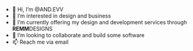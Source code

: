 - 👋 Hi, I’m @AND.EVV
- 👀 I’m interested in design and business
- 🌱 I’m currently offering my design and development services through **REMM**DESIGNS
- 💞️ I’m looking to collaborate and build some software
- 📫 Reach me via email 

<!---
andrew60199/andrew60199 is a ✨ special ✨ repository because its `README.md` (this file) appears on your GitHub profile.
You can click the Preview link to take a look at your changes.
--->
